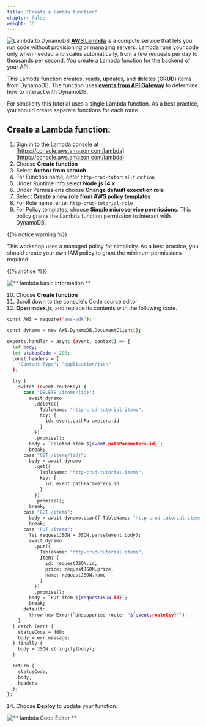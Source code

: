 ```yaml
---
title: "Create a lambda function"
chapter: false
weight: 30
---
```

![Lambda to DynamoDB](/images/lambda-ddb-crud.png)
[**AWS Lambda**](https://docs.aws.amazon.com/lambda/latest/dg/welcome.html)  is a compute service that lets you run code without provisioning or managing servers. Lambda runs your code only when needed and scales automatically, from a few requests per day to thousands per second. You create a Lambda function for the backend of your API. 

This Lambda function **c**reates, **r**eads, **u**pdates, and **d**eletes (**CRUD**) items from DynamoDB. The function uses [**events from API Gateway**](https://docs.aws.amazon.com/apigateway/latest/developerguide/http-api-develop-integrations-lambda.html#http-api-develop-integrations-lambda.proxy-format) to determine how to interact with DynamoDB. 

For simplicity this tutorial uses a single Lambda function. As a best practice, you should create separate functions for each route. 

## Create a Lambda function:
1. Sign in to the Lambda console at [https://console.aws.amazon.com/lambda](https://console.aws.amazon.com/lambda)
2. Choose **Create function**
3. Select **Author from scratch**
4. For Function name, enter `http-crud-tutorial-function`
5. Under Runtime info select **Node.js 14.x**
6. Under Permissions choose **Change default execution role**
7. Select **Create a new role from AWS policy templates**
8. For Role name, enter `http-crud-tutorial-role`
9. For Policy templates, choose **Simple microservice permissions**. This policy grants the Lambda function permission to interact with DynamoDB. 

{{% notice warning %}}

This workshop uses a managed policy for simplicity. As a best practice, you should create your own IAM policy to grant the minimum permissions required. 

{{% /notice %}}

![** lambda basic information **](/images/lambda-options.png)

10. Choose **Create function**
11. Scroll down to the console's Code source editor
12. **Open index.js**, and replace its contents with the following code. 

```bash
const AWS = require("aws-sdk");

const dynamo = new AWS.DynamoDB.DocumentClient();

exports.handler = async (event, context) => {
  let body;
  let statusCode = 200;
  const headers = {
    "Content-Type": "application/json"
  };

  try {
    switch (event.routeKey) {
      case "DELETE /items/{id}":
        await dynamo
          .delete({
            TableName: "http-crud-tutorial-items",
            Key: {
              id: event.pathParameters.id
            }
          })
          .promise();
        body = `Deleted item ${event.pathParameters.id}`;
        break;
      case "GET /items/{id}":
        body = await dynamo
          .get({
            TableName: "http-crud-tutorial-items",
            Key: {
              id: event.pathParameters.id
            }
          })
          .promise();
        break;
      case "GET /items":
        body = await dynamo.scan({ TableName: "http-crud-tutorial-items" }).promise();
        break;
      case "PUT /items":
        let requestJSON = JSON.parse(event.body);
        await dynamo
          .put({
            TableName: "http-crud-tutorial-items",
            Item: {
              id: requestJSON.id,
              price: requestJSON.price,
              name: requestJSON.name
            }
          })
          .promise();
        body = `Put item ${requestJSON.id}`;
        break;
      default:
        throw new Error(`Unsupported route: "${event.routeKey}"`);
    }
  } catch (err) {
    statusCode = 400;
    body = err.message;
  } finally {
    body = JSON.stringify(body);
  }

  return {
    statusCode,
    body,
    headers
  };
};

```
14. Choose **Deploy** to update your function. 

![** lambda Code Editor **](/images/lambda-code-editor.png)

